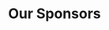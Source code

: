 ---
title: "Our Sponsors"
draft: false
sponsor_slider:
# slider item loop

# - name : ""
#   svgimage : "elegoo.svg"
#   designation : ""
#   content : "ELEGOO's generous sponsorship will provide us with top-notch filaments, ensuring that our robots are built to last and perform at their best. As a leader in the 3D printing industry, ELEGOO offers a wide range of high-quality products, from 3D printers and filaments to resins and laser engravers. We are excited to incorporate their innovative solutions into our design process, confident that their support will elevate our competitive edge."
#   custom_attributes: "style='border-radius:0% !important;'"
#   custom_class: "rectangle"

# - name : "Association for Computing Machinery"
#   image : "images/clients/acm.png"
#   designation : ""
#   content : "Purdue ACM SIGBots is incredibly grateful for the support of the following organizations,
#   as we would be unable to continue providing the industry-like engineering and computer science
#   experience to students without their generous financial support."

# - name : "Purdue Department of Computer Science"
#   image : "images/clients/purdue.png"
#   designation : ""
#   content : "Purdue ACM SIGBots is incredibly grateful for the support of the following organizations,
#   as we would be unable to continue providing the industry-like engineering and computer science
#   experience to students without their generous financial support."


# custom style
custom_class: "" 
custom_attributes: "" 
custom_css: ""
---